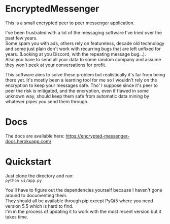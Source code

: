 # EncryptedMessenger

This is a small encrypted peer to peer messenger application.   


I've been frustrated with a lot of the messaging software I've tried over the past few years.   
Some spam you with ads, others rely on featureless, decade old technology and some just plain don't work with recurring bugs
that are left unfixed for years. (Looking at you Discord, with the repeating message bug...).  
Also you have to send all your data to some random company and assume they won't peek at your conversations for profit.  


This software aims to solve these problem but realistically it's far from being there yet. It's mostly been a learning tool 
for me so I wouldn't rely on the encryption to keep your messages safe. Tho' I suppose since it's peer to peer the risk is 
mitigated, and the encryption, even if flawed in some unknown way, should keep them safe from automatic data mining by
whatever pipes you send them through.

# Docs

The docs are available here: https://encrypted-messenger-docs.herokuapp.com/

# Quickstart

Just clone the directory and run:  
`python ui/app.py`

You'll have to figure out the dependencies yourself because I haven't gone around to documenting them.  
They should all be available through pip except PyQt5 where you need version 5.5 which is hard to find.  
I'm in the process of updating it to work with the most recent version but it takes time.  
